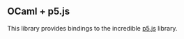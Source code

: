 OCaml + p5.js 
-------------

This library provides bindings to the incredible [p5.js](https://p5js.org/) library. 